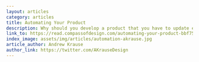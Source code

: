 ```yaml
---
layout: articles
category: articles
title: Automating Your Product
description: Why should you develop a product that you have to update every few months? For example, you have to update your copyright every year, but with a few lines of script you can do that yourself.
link_to: https://read.compassofdesign.com/automating-your-product-bbf75663a3bc
index_image: assets/img/articles/automation-akrause.jpg
article_author: Andrew Krause
author_link: https://twitter.com/AKrauseDesign
---
```

